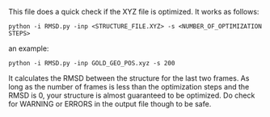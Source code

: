 This file does a quick check if the XYZ file is optimized. It works as follows:

```
python -i RMSD.py -inp <STRUCTURE_FILE.XYZ> -s <NUMBER_OF_OPTIMIZATION STEPS>
```

an example:

```
python -i RMSD.py -inp GOLD_GEO_POS.xyz -s 200
```

It calculates the RMSD between the structure for the last two frames. As long as the number of frames is less than the optimization steps and the RMSD is 0, your structure is almost guaranteed to be optimized. Do check for WARNING or ERRORS in the output file though to be safe.
